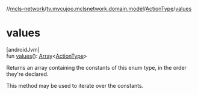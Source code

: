 //[mcls-network](../../../index.md)/[tv.mycujoo.mclsnetwork.domain.model](../index.md)/[ActionType](index.md)/[values](values.md)

# values

[androidJvm]\
fun [values](values.md)(): [Array](https://kotlinlang.org/api/latest/jvm/stdlib/kotlin/-array/index.html)&lt;[ActionType](index.md)&gt;

Returns an array containing the constants of this enum type, in the order they're declared.

This method may be used to iterate over the constants.
